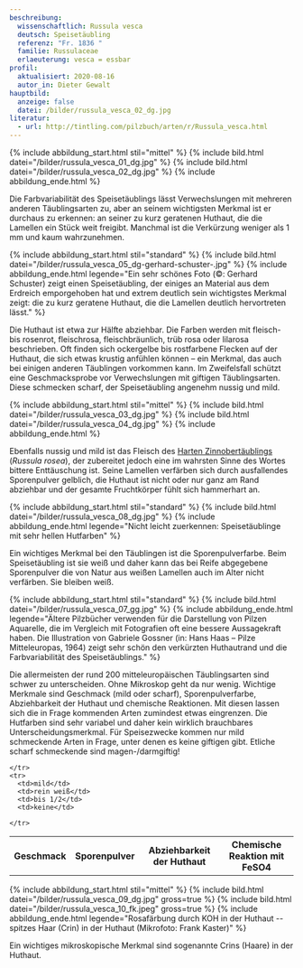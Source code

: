```yaml
---
beschreibung:
  wissenschaftlich: Russula vesca
  deutsch: Speisetäubling
  referenz: "Fr. 1836 "
  familie: Russulaceae
  erlaeuterung: vesca = essbar
profil:
  aktualisiert: 2020-08-16
  autor_in: Dieter Gewalt
hauptbild:
  anzeige: false
  datei: /bilder/russula_vesca_02_dg.jpg
literatur:
  - url: http://tintling.com/pilzbuch/arten/r/Russula_vesca.html
---
```

{% include abbildung_start.html stil="mittel" %}
{% include bild.html datei="/bilder/russula_vesca_01_dg.jpg" %}
{% include bild.html datei="/bilder/russula_vesca_02_dg.jpg" %}
{% include abbildung_ende.html %}

Die Farbvariabilität des Speisetäublings lässt Verwechslungen mit mehreren anderen Täublingsarten zu, aber an seinem wichtigsten Merkmal ist er durchaus zu erkennen: an seiner zu kurz geratenen Huthaut, die die Lamellen ein Stück weit freigibt. Manchmal ist die Verkürzung weniger als 1 mm und kaum wahrzunehmen.

{% include abbildung_start.html stil="standard" %}
{% include bild.html datei="/bilder/russula_vesca_05_dg-gerhard-schuster-.jpg" %}
{% include abbildung_ende.html legende="Ein sehr schönes Foto (©: Gerhard Schuster) zeigt einen Speisetäubling, der einiges an  Material aus dem Erdreich emporgehoben hat und extrem deutlich sein wichtigstes Merkmal zeigt: die zu kurz geratene Huthaut, die die Lamellen deutlich hervortreten lässt." %}

Die Huthaut ist etwa zur Hälfte abziehbar. Die Farben werden mit fleisch- bis rosenrot, fleischrosa, fleischbräunlich, trüb rosa oder lilarosa beschrieben. Oft finden sich ockergelbe bis rostfarbene Flecken auf der Huthaut, die sich etwas krustig anfühlen können – ein Merkmal, das auch bei einigen anderen Täublingen vorkommen kann. Im Zweifelsfall schützt eine Geschmacksprobe vor Verwechslungen mit giftigen Täublingsarten. Diese schmecken scharf, der Speisetäubling angenehm nussig und mild.

{% include abbildung_start.html stil="mittel" %}
{% include bild.html datei="/bilder/russula_vesca_03_dg.jpg" %}
{% include bild.html datei="/bilder/russula_vesca_04_dg.jpg" %}
{% include abbildung_ende.html %}

Ebenfalls nussig und mild ist das Fleisch des [Harten Zinnobertäublings](/pilze/russula-rosea-harter-zinnobertäubling) (*Russula rosea*), der zubereitet jedoch eine im wahrsten Sinne des Wortes bittere Enttäuschung ist. Seine Lamellen verfärben sich durch ausfallendes Sporenpulver gelblich, die Huthaut ist nicht oder nur ganz am Rand abziehbar und der gesamte Fruchtkörper fühlt sich hammerhart an.

{% include abbildung_start.html stil="standard" %}
{% include bild.html datei="/bilder/russula_vesca_08_dg.jpg" %}
{% include abbildung_ende.html legende="Nicht leicht zuerkennen: Speisetäublinge mit sehr hellen Hutfarben" %}

Ein wichtiges Merkmal bei den Täublingen ist die Sporenpulverfarbe. Beim Speisetäubling ist sie weiß und daher kann das bei Reife abgegebene Sporenpulver die von Natur aus weißen Lamellen auch im Alter nicht verfärben. Sie bleiben weiß.

{% include abbildung_start.html stil="standard" %}
{% include bild.html datei="/bilder/russula_vesca_07_gg.jpg" %}
{% include abbildung_ende.html legende="Ältere Pilzbücher verwenden für die Darstellung von Pilzen Aquarelle, die im Vergleich mit Fotografien oft eine bessere Aussagekraft haben. Die Illustration von Gabriele Gossner (in: Hans Haas – Pilze Mitteleuropas, 1964) zeigt sehr schön den verkürzten Huthautrand und die Farbvariabilität des Speisetäublings." %}

Die allermeisten der rund 200 mitteleuropäischen Täublingsarten sind schwer zu unterscheiden. Ohne Mikroskop geht da nur wenig. Wichtige Merkmale sind Geschmack (mild oder scharf), Sporenpulverfarbe, Abziehbarkeit der Huthaut und chemische Reaktionen. Mit diesen lassen sich die in Frage kommenden Arten zumindest etwas eingrenzen. Die Hutfarben sind sehr variabel und daher kein wirklich brauchbares Unterscheidungsmerkmal. Für Speisezwecke kommen nur mild schmeckende Arten in Frage, unter denen es keine giftigen gibt. Etliche scharf schmeckende sind magen-/darmgiftig!

<div class="table-responsive">
  <table class="table taeubling">
    <tr>
      <th rowspan="2">Geschmack</th>
      <th rowspan="2">Sporenpulver</th>
      <th rowspan="2">Abziehbarkeit der Huthaut</th>
      <th colspan="3" class="text-center">Chemische Reaktion mit FeSO4</th>
    </tr>
    <tr>
      
      
    </tr>
    <tr>
      <td>mild</td>
      <td>rein weiß</td>
      <td>bis 1/2</td>
      <td>keine</td>
       
    </tr>
  </table>
</div>

{% include abbildung_start.html stil="mittel" %}
{% include bild.html datei="/bilder/russula_vesca_09_dg.jpg" gross=true %}
{% include bild.html datei="/bilder/russula_vesca_10_fk.jpeg" gross=true %}
{% include abbildung_ende.html legende="Rosafärbung durch KOH in der Huthaut -- spitzes Haar (Crin) in der Huthaut (Mikrofoto: Frank Kaster)" %}

Ein wichtiges mikroskopische Merkmal sind sogenannte Crins (Haare) in der Huthaut.